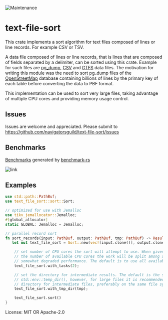 ![Maintenance](https://img.shields.io/badge/maintenance-activly--developed-brightgreen.svg)

# text-file-sort

This crate implements a sort algorithm for text files composed of lines or line records. For example
CSV or TSV.

A data file composed of lines or line records, that is lines that are composed of fields separated
by a delimiter, can be sorted using this crate. Example for such files are
[pg_dump](https://www.postgresql.org/docs/current/app-pgdump.html),
[CSV](https://www.rfc-editor.org/rfc/rfc4180) and [GTFS](https://gtfs.org/schedule/reference/) data files.
The motivation for writing this module was the need to sort pg_dump files of the [OpenStreetMap](https://www.openstreetmap.org/)
database containing billions of lines by the primary key of each table before converting the data
to PBF format.

This implementation can be used to sort very large files, taking advantage of multiple CPU
cores and providing memory usage control.

## Issues
Issues are welcome and appreciated. Please submit to https://github.com/navigatorsguild/text-file-sort/issues

## Benchmarks
[Benchmarks](https://github.com/navigatorsguild/text-file-sort/wiki/Benchmarks) generated by
[benchmark-rs](https://crates.io/crates/benchmark-rs)

![link](https://github.com/navigatorsguild/text-file-sort/assets/122003456/cce3b27a-1557-4a2a-942b-36d2cfa0959e)

## Examples
```rust
use std::path::PathBuf;
use text_file_sort::sort::Sort;

// optimized for use with Jemalloc
use tikv_jemallocator::Jemalloc;
#[global_allocator]
static GLOBAL: Jemalloc = Jemalloc;

// parallel record sort
fn sort_records(input: PathBuf, output: PathBuf, tmp: PathBuf) -> Result<(), anyhow::Error> {
   let mut text_file_sort = Sort::new(vec![input.clone()], output.clone());

    // set number of CPU cores the sort will attempt to use. When given the number that exceeds
    // the number of available CPU cores the work will be split among available cores with
    // somewhat degraded performance. The default is to use all available cores.
    text_file_sort.with_tasks(2);

    // set the directory for intermediate results. The default is the system temp dir -
    // std::env::temp_dir(), however, for large files it is recommended to provide a dedicated
    // directory for intermediate files, preferably on the same file system as the output result.
    text_file_sort.with_tmp_dir(tmp);

    text_file_sort.sort()
}
```


License: MIT OR Apache-2.0
